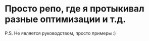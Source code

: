 # Просто репо, где я протыкивал разные оптимизации и т.д.

P.S. Не является руководством, просто примеры :)
